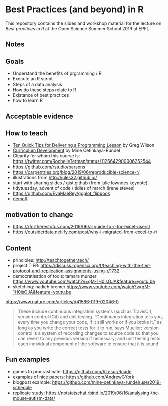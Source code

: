 # Best Practices (and beyond) in R

This repository contains the slides and workshop material for the lecture on _Best practices in R_ at the Open Science Summer School 2019 at EPFL. 

## Notes

## Goals
<!--- identify desired results (1.)---> 

- Understand the benefits of prgramming / R
- Execute an R script
- Steps of a data analysis
- How do these steps relate to R
- Existance of best practices
- how to learn R

## Acceptable evidence
<!--- acceptable evidence (1.)--->

## How to teach
- [Ten Quick Tips for Delivering a Programming Lesson](http://third-bit.com/2019/06/15/10-quick-tips-for-delivering-a-programming-lesson.html) by Greg Wilson
- [Curriculum Development](https://twitter.com/dataandme/status/1140390752670965760) by Mine Cetinkaya-Rundel
- Clearify for whom this course is: https://twitter.com/RochelleTerman/status/1126642900006252544
- https://github.com/rstudio/parsons
- https://carpentries.org/blog/2019/06/reproducible-science-r/
- illustrations from http://jules32.github.io/
- start with sharing slides / gist.github (from julie lowndes keynote)
- tidytuesday, advent of code / tidies of march (irene steves)
- https://github.com/EvaMaeRey/ggplot_flipbook
- [demoR](https://github.com/kbodwin/demoR)

## motivation to change
- https://rfortherestofus.com/2019/06/a-guide-to-r-for-excel-users/
- https://outsiderdata.netlify.com/post/why-i-migrated-from-excel-to-r/

## Content
- principles: http://teachtogether.tech/
- project TIER: https://discuss.ropensci.org/t/teaching-with-the-tier-protocol-and-replication-assignments-using-r/1732
- democratisation of tools: tamara munzer https://www.youtube.com/watch?v=gM-1H0lsOJA&feature=youtu.be
- sketching: nadieh bremer https://www.youtube.com/watch?v=gM-1H0lsOJA&feature=youtu.be


https://www.nature.com/articles/d41586-019-02046-0
> These include continuous integration systems (such as TravisCI), version control (Git) and unit testing. “Continuous integration tells you, every time you change your code, if it still works or if you broke it,” as long as you write the correct tests for it to run, says Mueller; version control is a system of recording changes to source code so that you can revert to any previous version if necessary; and unit testing tests each individual component of the software to ensure that it is sound. 


## Fun examples
- games to procrastinate: https://github.com/RLesur/Rcade
- examples of nice papers: https://github.com/AndrewGYork
- blogpost example: https://github.com/mine-cetinkaya-rundel/user2019-schedule
- replicate study: https://notstatschat.rbind.io/2019/06/16/analysing-the-mouse-autism-data/



